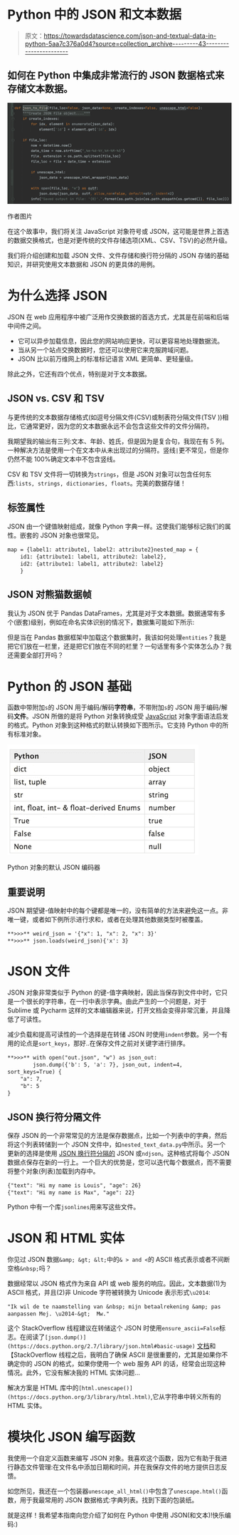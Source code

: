 # Python 中的 JSON 和文本数据

> 原文：<https://towardsdatascience.com/json-and-textual-data-in-python-5aa7c376a0d4?source=collection_archive---------43----------------------->

## 如何在 Python 中集成非常流行的 JSON 数据格式来存储文本数据。

![](img/9605810cbfb5534a3b4bab8dce1ed63d.png)

作者图片

在这个故事中，我们将关注 JavaScript 对象符号或 JSON，这可能是世界上首选的数据交换格式，也是对更传统的文件存储选项(XML、CSV、TSV)的必然升级。

我们将介绍创建和加载 JSON 文件、文件存储和换行符分隔的 JSON 存储的基础知识，并研究使用文本数据和 JSON 的更具体的用例。

# 为什么选择 JSON

JSON 在 web 应用程序中被广泛用作交换数据的首选方式，尤其是在前端和后端中间件之间。

*   它可以异步加载信息，因此您的网站响应更快，可以更容易地处理数据流。
*   当从另一个站点交换数据时，您还可以使用它来克服跨域问题。
*   JSON 比以前万维网上的标准标记语言 XML 更简单、更轻量级。

除此之外，它还有四个优点，特别是对于文本数据。

## JSON vs. CSV 和 TSV

与更传统的文本数据存储格式(如逗号分隔文件(CSV)或制表符分隔文件(TSV ))相比，它通常更好，因为您的文本数据永远不会包含这些文件的文件分隔符。

我期望我的输出有三列:文本、年龄、姓氏，但是因为是复合句，我现在有 5 列。一种解决方法是使用一个在文本中从未出现过的分隔符。竖线`|`更不常见，但是你仍然不能 100%确定文本中不包含竖线。

CSV 和 TSV 文件将一切转换为`strings`，但是 JSON 对象可以包含任何东西:`lists, strings, dictionaries, floats`。完美的数据存储！

## 标签属性

JSON 由一个键值映射组成，就像 Python 字典一样。这使我们能够标记我们的属性。嵌套的 JSON 对象也很常见。

```
map = {label1: attribute1, label2: attribute2}nested_map = {
    id1: {attribute1: label1, attribute2: label2}, 
    id2: {attribute1: label1, attribute2: label2}
    }
```

## JSON 对熊猫数据帧

我认为 JSON 优于 Pandas DataFrames，尤其是对于文本数据。数据通常有多个(嵌套)级别，例如在命名实体识别的情况下，数据集可能如下所示:

但是当在 Pandas 数据框架中加载这个数据集时，我该如何处理`entities`？我是把它们放在一栏里，还是把它们放在不同的栏里？一句话里有多个实体怎么办？我还需要全部打开吗？

# Python 的 JSON 基础

函数中带附加`s`的 JSON 用于编码/解码**字符串**，不带附加`s`的 JSON 用于编码/解码**文件**。JSON 所做的是将 Python 对象转换成受 [JavaScript](https://en.wikipedia.org/wiki/JavaScript) 对象字面语法启发的格式。Python 对象到这种格式的默认转换如下图所示。它支持 Python 中的所有标准对象。

![](img/a09f5efa068c8e0523e8f558e9c648c9.png)

Python 对象的默认 JSON 编码器

## 重要说明

JSON 期望键-值映射中的每个键都是唯一的，没有简单的方法来避免这一点。非唯一键，或者如下例所示进行求和，或者在处理其他数据类型时被覆盖。

```
**>>>** weird_json = '{"x": 1, "x": 2, "x": 3}'
**>>>** json.loads(weird_json){'x': 3}
```

# JSON 文件

JSON 对象非常类似于 Python 的键-值字典映射，因此当保存到文件中时，它只是一个很长的字符串，在一行中表示字典。由此产生的一个问题是，对于 Sublime 或 Pycharm 这样的文本编辑器来说，打开文档会变得非常沉重，并且降低了可读性。

减少负载和提高可读性的一个选择是在转储 JSON 时使用`indent`参数。另一个有用的论点是`sort_keys`，那好..在保存文件之前对关键字进行排序。

```
**>>>** with open("out.json", "w") as json_out:
        json.dump({'b': 5, 'a': 7}, json_out, indent=4, sort_keys=True) {
    "a": 7,
    "b": 5
}
```

## JSON 换行符分隔文件

保存 JSON 的一个非常常见的方法是保存数据点，比如一个列表中的字典，然后将这个列表转储到一个 JSON 文件中，如`nested_text_data.py`中所示。另一个更新的选择是使用 [JSON 换行符分隔的](https://jsonlines.org/) JSON 或`ndjson`。这种格式将每个 JSON 数据点保存在新的一行上。一个巨大的优势是，您可以迭代每个数据点，而不需要将整个对象(列表)加载到内存中。

```
{"text": "Hi my name is Louis", "age": 26}
{"text": "Hi my name is Max", "age": 22}
```

Python 中有一个库`jsonlines`用来写这些文件。

# JSON 和 HTML 实体

你见过 JSON 数据`&amp; &gt; &lt;`中的`& > and <`的 ASCII 格式表示或者不间断空格`&nbsp;`吗？

数据经常以 JSON 格式作为来自 API 或 web 服务的响应。因此，文本数据(1)为 ASCII 格式，并且(2)非 Unicode 字符被转换为 Unicode 表示形式`\u2014`:

```
"Ik wil de te naamstelling van &nbsp; mijn betaalrekening &amp; pas aanpassen Mej. \u2014-&gt;  Mw."
```

这个 StackOverflow 线程建议在转储这个 JSON 时使用`ensure_ascii=False`标志。在阅读了`[json.dump()](https://docs.python.org/2.7/library/json.html#basic-usage)` [文档](https://docs.python.org/2.7/library/json.html#basic-usage)和【StackOverflow 线程之后，我明白了确保 ASCII 是很重要的，尤其是如果你不确定你的 JSON 的格式，如果你使用一个 web 服务 API 的话，经常会出现这种情况。此外，它没有解决我的 HTML 实体问题…

解决方案是 HTML 库中的`[html.unescape()](https://docs.python.org/3/library/html.html)`,它从字符串中转义所有的 HTML 实体。

# 模块化 JSON 编写函数

我使用一个自定义函数来编写 JSON 对象。我喜欢这个函数，因为它有助于我进行静态文件管理:在文件名中添加日期和时间，并在我保存文件的地方提供日志反馈。

如您所见，我还在一个包装器`unescape_all_html()`中包含了`unescape.html()`函数，用于我最常用的 JSON 数据格式:字典列表。找到下面的包装纸。

就是这样！我希望本指南向您介绍了如何在 Python 中使用 JSON(和文本)!快乐编码:)